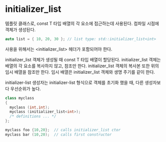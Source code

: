 # initializer_list

템플릿 클래스로, const T 타입 배열의 각 요소에 접근하는데 사용된다.
컴파일 시점에 객체가 생성된다.

``` c++
auto list = { 10, 20, 30 }; // list type: std::initializer_list<int> 
```

사용을 위해서는 <initializer_list> 헤더가 포함되어야 한다.

initializer_list 객체가 생성될 때 const T 타입 배열이 할당된다.
initializer_list 객체는 배열의 각 요소를 복사하지 않고, 참조만 한다.
initializer_list 객체의 복사본 또한 위의 임시 배열을 참조만 한다.
임시 배열은 initializer_list 객체와 생명 주기를 같이 한다. 

initializer-list 생성자는 initializer-list 형식으로 객체를 초기화 했을 때, 다른 생성자보다 우선순위가 높다.

``` c++
class myclass 
{
  myclass (int,int);
  myclass (initializer_list<int>);
  /* definitions ... */
};

myclass foo {10,20};  // calls initializer_list ctor
myclass bar (10,20);  // calls first constructor 
```
